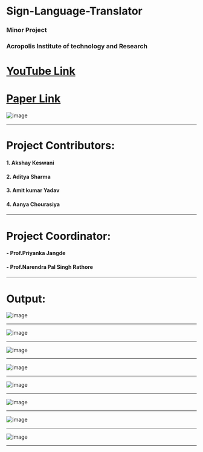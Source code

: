 # Sign-Language-Translator 
### Minor Project

### Acropolis Institute of technology and Research
# [YouTube Link](https://youtu.be/HKTUIFPiwz4)


# [Paper Link](https://www.irjmets.com/paperdetail.php?paperId=19a5e9a047efc275a1c0da054d22ad1f&title=Sign+Language+Translator+using+OpenCV&authpr=Akshay+Keswani)


![image](https://user-images.githubusercontent.com/71098450/201107174-b153b585-9505-4912-b612-83d45a592a3c.png)

<hr>

# Project Contributors:

#### 1. Akshay Keswani

#### 2. Aditya Sharma

#### 3. Amit kumar Yadav

#### 4. Aanya Chourasiya

<hr>

# Project Coordinator:
#### - **Prof.Priyanka Jangde**

#### - **Prof.Narendra Pal Singh Rathore**

<hr>

# Output:

![image](https://user-images.githubusercontent.com/71098450/202464691-b9631147-fac1-41f4-9146-7460d0e0359b.png)

<hr>

![image](https://user-images.githubusercontent.com/71098450/202464737-e979b398-4a1e-4e51-a3e3-9d7e64261e4c.png)

<hr>

![image](https://user-images.githubusercontent.com/71098450/202464764-f4a8e2dd-0add-4203-95b7-24f28e404177.png)

<hr>

![image](https://user-images.githubusercontent.com/71098450/202464807-cf1c6139-fe5c-472a-926e-0c2059f84a47.png)

<hr>

![image](https://user-images.githubusercontent.com/71098450/202464858-84c9626c-0e94-4d46-9560-7ebe6b9f4477.png)

<hr>

![image](https://user-images.githubusercontent.com/71098450/202464886-9c25aba8-23a6-4fd2-b193-2173d3cd8336.png)

<hr>

![image](https://user-images.githubusercontent.com/71098450/202464918-07f46096-4c7f-43a0-9b3c-f6567212b12d.png)

<hr>

![image](https://user-images.githubusercontent.com/71098450/202465057-db9d78c1-5b37-4d20-b4cc-efaddf34bfc3.png)

<hr>
